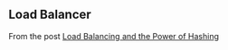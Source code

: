## Load Balancer

From the post [Load Balancing and the Power of Hashing](http://jeremykun.com/2015/12/28/load-balancing-and-the-power-of-hashing/)

